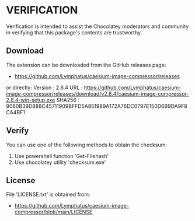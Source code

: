 # VERIFICATION
Verification is intended to assist the Chocolatey moderators and community in verifying that this package's contents are trustworthy.

## Download
The extension can be downloaded from the GitHub releases page:
- https://github.com/Lymphatus/caesium-image-compressor/releases

or directly:
Version : 2.8.4
URL     : https://github.com/Lymphatus/caesium-image-compressor/releases/download/v2.8.4/caesium-image-compressor-2.8.4-win-setup.exe
SHA256  : 9080B39D888C45711909BFFD5A851989A172A76DC0797E150D6B9DA9F8CA4BF1

## Verify
You can use one of the following methods to obtain the checksum:
1. Use powershell function 'Get-Filehash'
2. Use chocolatey utility 'checksum.exe'


## License
File 'LICENSE.txt' is obtained from:
- https://github.com/Lymphatus/caesium-image-compressor/blob/main/LICENSE
